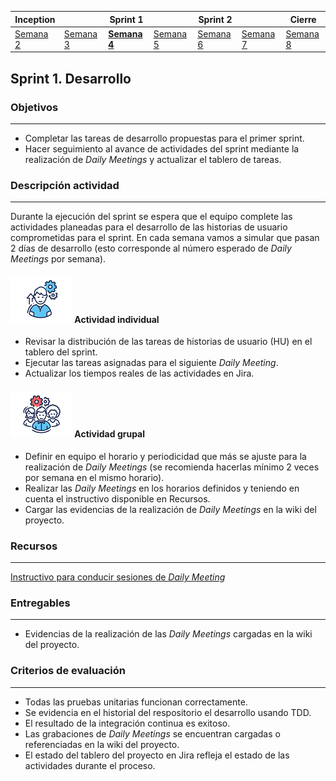 | Inception |   | Sprint 1 |   | Sprint 2 |   | Cierre |
|-----------|---|----------|---|----------|---|--------|
| [Semana 2](/mt2_procesos_guias_proyecto/semanas/inception/semana2/semana2)        | [Semana 3](/mt2_procesos_guias_proyecto/semanas/inception/semana3/semana3) | **[Semana 4](/mt2_procesos_guias_proyecto/semanas/sprint1/semana4/semana4)** | [Semana 5](/mt2_procesos_guias_proyecto/semanas/sprint1/semana5/semana5) | [Semana 6](/mt2_procesos_guias_proyecto/semanas/sprint2/semana6/semana6) | [Semana 7](/mt2_procesos_guias_proyecto/semanas/sprint2/semana7/semana7) | [Semana 8]()      |

## Sprint 1. Desarrollo

### Objetivos
---

* Completar las tareas de desarrollo propuestas para el primer sprint.
* Hacer seguimiento al avance de actividades del sprint mediante la realización de *Daily Meetings* y actualizar el tablero de tareas.


### Descripción actividad
---
Durante la ejecución del sprint se espera que el equipo complete las actividades planeadas para el desarrollo de las historias de usuario comprometidas para el sprint. En cada semana vamos a simular que pasan 2 días de desarrollo (esto corresponde al número esperado de *Daily Meetings* por semana).

#### ![](./../../../assets/images/individuo.png) Actividad individual

* Revisar la distribución de las tareas de historias de usuario (HU) en el tablero del sprint.
* Ejecutar las tareas asignadas para el siguiente *Daily Meeting*.
* Actualizar los tiempos reales de las actividades en Jira. 

#### ![](./../../../assets/images/grupo.png) Actividad grupal

* Definir en equipo el horario y periodicidad que más se ajuste para la realización de *Daily Meetings* (se recomienda hacerlas mínimo 2 veces por semana en el mismo horario).
* Realizar las *Daily Meetings* en los horarios definidos y teniendo en cuenta el instructivo disponible en Recursos.
* Cargar las evidencias de la realización de *Daily Meetings* en la wiki del proyecto.

### Recursos 
---

[Instructivo para conducir sesiones de *Daily Meeting*](../semana4/s4_daily_meeting)


### Entregables
---

* Evidencias de la realización de las *Daily Meetings* cargadas en la wiki del proyecto.

### Criterios de evaluación
---

* Todas las pruebas unitarias funcionan correctamente.
* Se evidencia en el historial del respositorio el desarrollo usando TDD.
* El resultado de la integración continua es exitoso.
* Las grabaciones de *Daily Meetings* se encuentran cargadas o referenciadas en la wiki del proyecto.
* El estado del tablero  del proyecto en Jira refleja el estado de las actividades durante el proceso.
